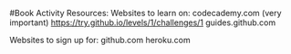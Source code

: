 #Book Activity
Resources:
Websites to learn on: 
codecademy.com (very important)
https://try.github.io/levels/1/challenges/1
guides.github.com

Websites to sign up for: 
github.com 
heroku.com